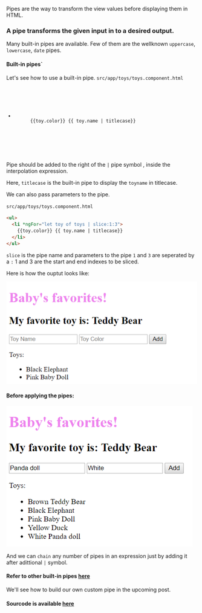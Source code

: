 Pipes are the way to transform the view values before displaying them in HTML.

### A pipe transforms the given input in to a desired output.

Many built-in pipes are available. Few of them are the wellknown `uppercase`, `lowercase`, `date` pipes.

#### Built-in pipes`

Let's see how to use a built-in pipe.
`src/app/toys/toys.component.html`
<div class="highlight">
<pre class="highlight">
<code>
  <ul>
    <li *ngFor="let toy of toys">
      {{toy.color}} {{ toy.name | titlecase}}
    </li>
  </ul>
  </code></div></div>

Pipe should be added to the right of the `|` pipe symbol , inside the interpolation expression.

Here, `titlecase` is the built-in pipe to display the `toyname` in titlecase.

We can also pass parameters to the pipe.

`src/app/toys/toys.component.html`

```html
<ul>
  <li *ngFor="let toy of toys | slice:1:3">
    {{toy.color}} {{ toy.name | titlecase}}
  </li>
</ul>
```
`slice` is the pipe name and parameters to the pipe `1` and `3` are seperated by a `:`
1 and 3 are the start and end indexes to be sliced.

Here is how the ouptut looks like:

![alt-text](https://github.com/DeepikaRajendran/dev-mom/raw/master/images/pipes.png)

#### Before applying the pipes:

![alt-text](https://github.com/DeepikaRajendran/dev-mom/raw/master/images/add-Toy.png)


And we can `chain` any number of pipes in an expression just by adding it after adittional `|` symbol.

#### Refer to other built-in pipes [here](https://angular.io/api?type=pipe)

<!-- #### Custom pipe -->

We'll see how to build our own custom pipe in the upcoming post.

#### Sourcode is available [here](https://github.com/DeepikaRajendran/baby-app/tree/pipes-part-1)
